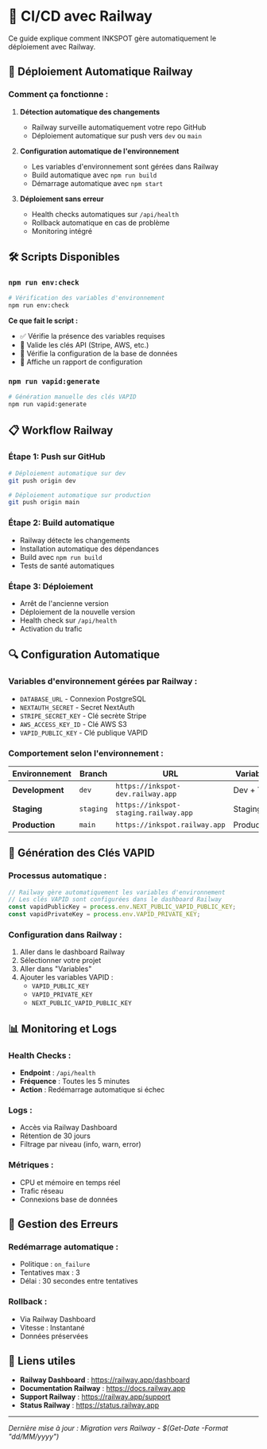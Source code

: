 # 🚂 CI/CD avec Railway

Ce guide explique comment INKSPOT gère automatiquement le déploiement avec Railway.

## 🔄 **Déploiement Automatique Railway**

### **Comment ça fonctionne :**

1. **Détection automatique des changements**
   - Railway surveille automatiquement votre repo GitHub
   - Déploiement automatique sur push vers `dev` ou `main`

2. **Configuration automatique de l'environnement**
   - Les variables d'environnement sont gérées dans Railway
   - Build automatique avec `npm run build`
   - Démarrage automatique avec `npm start`

3. **Déploiement sans erreur**
   - Health checks automatiques sur `/api/health`
   - Rollback automatique en cas de problème
   - Monitoring intégré

## 🛠️ **Scripts Disponibles**

### **`npm run env:check`**
```bash
# Vérification des variables d'environnement
npm run env:check
```

**Ce que fait le script :**
- ✅ Vérifie la présence des variables requises
- 🔑 Valide les clés API (Stripe, AWS, etc.)
- 📁 Vérifie la configuration de la base de données
- 🔧 Affiche un rapport de configuration

### **`npm run vapid:generate`**
```bash
# Génération manuelle des clés VAPID
npm run vapid:generate
```

## 📋 **Workflow Railway**

### **Étape 1: Push sur GitHub**
```bash
# Déploiement automatique sur dev
git push origin dev

# Déploiement automatique sur production
git push origin main
```

### **Étape 2: Build automatique**
- Railway détecte les changements
- Installation automatique des dépendances
- Build avec `npm run build`
- Tests de santé automatiques

### **Étape 3: Déploiement**
- Arrêt de l'ancienne version
- Déploiement de la nouvelle version
- Health check sur `/api/health`
- Activation du trafic

## 🔍 **Configuration Automatique**

### **Variables d'environnement gérées par Railway :**
- `DATABASE_URL` - Connexion PostgreSQL
- `NEXTAUTH_SECRET` - Secret NextAuth
- `STRIPE_SECRET_KEY` - Clé secrète Stripe
- `AWS_ACCESS_KEY_ID` - Clé AWS S3
- `VAPID_PUBLIC_KEY` - Clé publique VAPID

### **Comportement selon l'environnement :**

| Environnement | Branch | URL | Variables |
|---------------|--------|-----|-----------|
| **Development** | `dev` | `https://inkspot-dev.railway.app` | Dev + Test |
| **Staging** | `staging` | `https://inkspot-staging.railway.app` | Staging |
| **Production** | `main` | `https://inkspot.railway.app` | Production |

## 🔑 **Génération des Clés VAPID**

### **Processus automatique :**
```javascript
// Railway gère automatiquement les variables d'environnement
// Les clés VAPID sont configurées dans le dashboard Railway
const vapidPublicKey = process.env.NEXT_PUBLIC_VAPID_PUBLIC_KEY;
const vapidPrivateKey = process.env.VAPID_PRIVATE_KEY;
```

### **Configuration dans Railway :**
1. Aller dans le dashboard Railway
2. Sélectionner votre projet
3. Aller dans "Variables"
4. Ajouter les variables VAPID :
   - `VAPID_PUBLIC_KEY`
   - `VAPID_PRIVATE_KEY`
   - `NEXT_PUBLIC_VAPID_PUBLIC_KEY`

## 📊 **Monitoring et Logs**

### **Health Checks :**
- **Endpoint** : `/api/health`
- **Fréquence** : Toutes les 5 minutes
- **Action** : Redémarrage automatique si échec

### **Logs :**
- Accès via Railway Dashboard
- Rétention de 30 jours
- Filtrage par niveau (info, warn, error)

### **Métriques :**
- CPU et mémoire en temps réel
- Trafic réseau
- Connexions base de données

## 🚨 **Gestion des Erreurs**

### **Redémarrage automatique :**
- Politique : `on_failure`
- Tentatives max : 3
- Délai : 30 secondes entre tentatives

### **Rollback :**
- Via Railway Dashboard
- Vitesse : Instantané
- Données préservées

## 🔗 **Liens utiles**

- **Railway Dashboard** : https://railway.app/dashboard
- **Documentation Railway** : https://docs.railway.app
- **Support Railway** : https://railway.app/support
- **Status Railway** : https://status.railway.app

---

*Dernière mise à jour : Migration vers Railway - $(Get-Date -Format "dd/MM/yyyy")*
